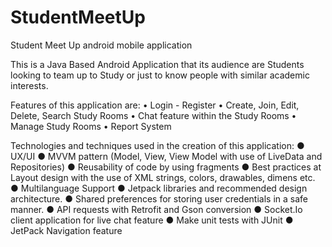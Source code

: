 # StudentMeetUp
Student Meet Up android mobile application

This is a Java Based Android Application that its audience are Students looking to team up to Study or just to know people with
similar academic interests.

Features of this application are:
• Login - Register
• Create, Join, Edit, Delete, Search Study Rooms
• Chat feature within the Study Rooms
• Manage Study Rooms
• Report System

Technologies and techniques used in the creation of this application:
● UX/UI
● MVVM pattern (Model, View, View Model with use of LiveData and Repositories)
● Reusability of code by using fragments
● Best practices at Layout design with the use of XML strings, colors, drawables, dimens etc.
● Multilanguage Support
● Jetpack libraries and recommended design architecture.
● Shared preferences for storing user credentials in a safe manner.
● API requests with Retrofit and Gson conversion
● Socket.Io client application for live chat feature
● Make unit tests with JUnit
● JetPack Navigation feature
